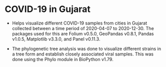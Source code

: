 # COVID-19 in Gujarat

* Helps visualize different COVID-19 samples from cities in Gujarat collected between a time period of 2020-04-07 to 2020-12-30. The packages used for this are Folium v0.5.0, GeoPandas v0.8.1, Pandas v1.0.5, Matplotlib v3.3.0, and Panel v0.11.3.

* The phylogenetic tree analysis was done to visualize different strains in a tree form and establish closely associated viral samples. This was done using the Phylo module in BioPython v1.79. 
